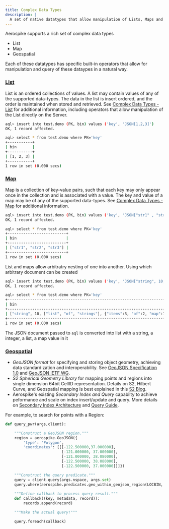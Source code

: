 ```yaml
---
title: Complex Data Types
description: |
  A set of native datatypes that allow manipulation of Lists, Maps and Geospatial data.  
---
```


Aerospike supports a rich set of complex data types
  - List
  - Map
  - Geospatial

Each of these datatypes has specific built-in operators that allow for manipulation and query of these dataypes in a natural way.

### [List](/docs/guide/cdt-list.html)

List is an ordered collections of values. A list may contain values of any of the supported data-types. The data in the list is insert ordered, and the order is maintained when stored and retrieved. See [Complex Data Types - List](/docs/guide/cdt-list.html) for additional information, including operators that allow manipulation of the List directly on the Server.

```bash
aql> insert into test.demo (PK, bin) values ('key', 'JSON[1,2,3]')
OK, 1 record affected.

aql> select * from test.demo where PK='key'
+-----------+
| bin       |
+-----------+
| [1, 2, 3] |
+-----------+
1 row in set (0.000 secs)
```

### [Map](/docs/guide/cdt-map.html)

Map is a collection of key-value pairs, such that each key may only appear once in the collection and is associated with a value. The key and value of a map may be of any of the supported data-types. See [Complex Data Types - Map](/docs/guide/cdt-map.html) for additional information.

```bash
aql> insert into test.demo (PK, bin) values ('key', 'JSON["str1" , "str2" , "str3"]')
OK, 1 record affected.

aql> select * from test.demo where PK='key'
+--------------------------+
| bin                      |
+--------------------------+
| ["str1", "str2", "str3"] |
+--------------------------+
1 row in set (0.000 secs)
```


List and maps allow arbitratry nesting of one into another. Using which arbitrary document can be created

```bash
aql> insert into test.demo (PK, bin) values ('key', 'JSON["string", 10, ["list" ,"of" , "strings"], {"map":1, "of":2, "items":3}]')
OK, 1 record affected.

aql> select * from test.demo where PK='key'
+-------------------------------------------------------------------------+
| bin                                                                     |
+-------------------------------------------------------------------------+
| ["string", 10, ["list", "of", "strings"], {"items":3, "of":2, "map":1}] |
+-------------------------------------------------------------------------+
1 row in set (0.000 secs)
```

The JSON document passed to `aql` is converted into list with a string, a integer, a list, a map value in it

### [Geospatial](/docs/guide/geospatial.html)
- *GeoJSON format* for specifying and storing object geometry, achieving data standardization and interoperability. See [GeoJSON Specification 1.0](http://geojson.org/geojson-spec.html) and [GeoJSON IETF WG](https://github.com/geojson/draft-geojson).
- *S2 Spherical Geometry Library* for mapping points and regions into single dimension 64bit CellID representation. Details on S2, Hilbert Curve, and Geospatial mapping is best explained in this [S2 Blog](http://blog.christianperone.com/2015/08/googles-s2-geometry-on-the-sphere-cells-and-hilbert-curve/).
- Aerospike's existing *Secondary Index and Query* capabilty to achieve peformance and scale on index insert/update and query. More details on [Secondary Index Architecture](/docs/architecture/secondary-index.html) and [Query Guide](/docs/guide/query.html).

For example, to search for points with a Region:

```python
def query_pwr(args,client):

    """Construct a GeoJSON region."""
    region = aerospike.GeoJSON({
        'type': 'Polygon', 
        'coordinates': [[[-122.500000,37.000000],
                         [-121.000000, 37.000000], 
                         [-121.000000, 38.080000],
                         [-122.500000, 38.080000], 
                         [-122.500000, 37.000000]]]})

    """Construct the query predicate."""
    query = client.query(args.nspace, args.set)
    query.where(aerospike.predicates.geo_within_geojson_region(LOCBIN, region.dumps()))
    
    """Define callback to process query result."""
    def callback((key, metadata, record)):
        records.append(record)

    """Make the actual query!"""

    query.foreach(callback)

```
